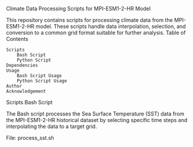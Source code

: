 Climate Data Processing Scripts for MPI-ESM1-2-HR Model

This repository contains scripts for processing climate data from the MPI-ESM1-2-HR model. These scripts handle data interpolation, selection, and conversion to a common grid format suitable for further analysis.
Table of Contents

    Scripts
        Bash Script
        Python Script
    Dependencies
    Usage
        Bash Script Usage
        Python Script Usage
    Author
    Acknowledgement

Scripts
Bash Script

The Bash script processes the Sea Surface Temperature (SST) data from the MPI-ESM1-2-HR historical dataset by selecting specific time steps and interpolating the data to a target grid.

File: process_sst.sh

